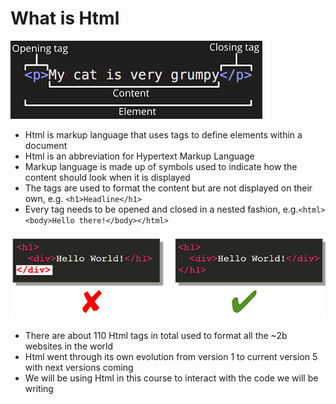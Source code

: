 # What is Html

[![](/assets/html-tag.png)](https://developer.mozilla.org/en-US/docs/Learn/Getting_started_with_the_web/HTML_basics)

* Html is markup language that uses tags to define elements within a document
* Html is an abbreviation for Hypertext Markup Language
* Markup language is made up of symbols used to indicate how the content should look when it is displayed
* The tags are used to format the content but are not displayed on their own, e.g. `<h1>Headline</h1>`
* Every tag needs to be opened and closed in a nested fashion, e.g.`<html><body>Hello there!</body></html>`

[![](/assets/nested-tags.png)](https://clearlydecoded.com/anatomy-of-html-tag)

* There are about 110 Html tags in total used to format all the ~2b websites in the world
* Html went through its own evolution from version 1 to current version 5 with next versions  coming
* We will be using Html in this course to interact with the code we will be writing



